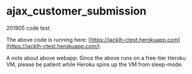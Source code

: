 # ajax_customer_submission

201905 code test.

The above code is running here: [https://jacklh-ctest.herokuapp.com](https://jacklh-ctest.herokuapp.com/)

A note about above webapp:
Since the above runs on a free-tier Heroku VM, please be patient while Heroku spins up the VM from sleep-mode.

